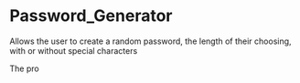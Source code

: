 # Password_Generator
Allows the user to create a random password, the length of their choosing, with or without special characters

The pro
